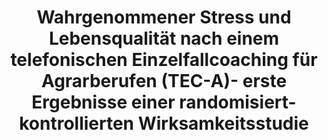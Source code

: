 --- 
abstract: '' 
authors: 
 - J Thielecke
 -  C Buntrock
 -  I Titzler
 -  L Braun
 -  H Baumeister
 -  admin
doi: '' 
featured: false 
publication: '*Das Gesundheitswesen*, 33' 
publication_short: '' 
publishDate: '2019-01-01' 
title: 'Wahrgenommener Stress und Lebensqualität nach einem telefonischen Einzelfallcoaching für Agrarberufen (TEC-A)- erste Ergebnisse einer randomisiert-kontrollierten Wirksamkeitsstudie' 
url_code: '' 
url_dataset: '' 
url_pdf: '' 
url_poster: '' 
url_project: '' 
url_slides: '' 
url_source: '' 
url_video: '' 
---